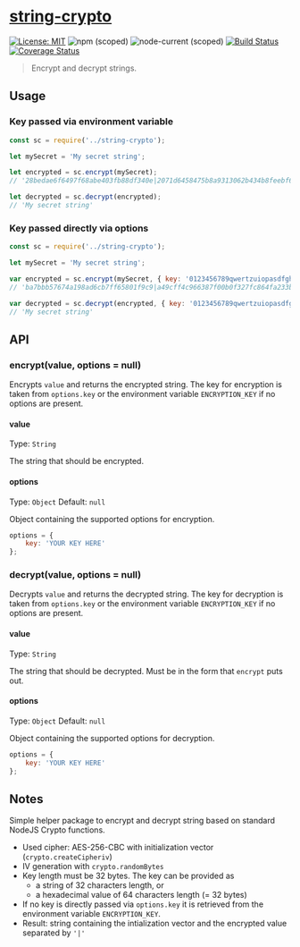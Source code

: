 # [**string-crypto**](https://github.com/tsmx/string-crypto)

[![License: MIT](https://img.shields.io/badge/License-MIT-blue.svg)](https://opensource.org/licenses/MIT)
![npm (scoped)](https://img.shields.io/npm/v/@tsmx/string-crypto)
![node-current (scoped)](https://img.shields.io/node/v/@tsmx/string-crypto)
[![Build Status](https://travis-ci.com/tsmx/string-crypto.svg?branch=master)](https://travis-ci.org/tsmx/string-crypto)
[![Coverage Status](https://coveralls.io/repos/github/tsmx/string-crypto/badge.svg?branch=master)](https://coveralls.io/github/tsmx/string-crypto?branch=master)

> Encrypt and decrypt strings.

## Usage

### Key passed via environment variable

```js
const sc = require('../string-crypto');

let mySecret = 'My secret string';

let encrypted = sc.encrypt(mySecret);
// '28bedae6f6497f68abe403fb88df340e|2071d6458475b8a9313062b434b8feebf67d97d067b510b64133b511ccec313c'

let decrypted = sc.decrypt(encrypted); 
// 'My secret string'

```

### Key passed directly via options

```js
const sc = require('../string-crypto');

let mySecret = 'My secret string';

var encrypted = sc.encrypt(mySecret, { key: '0123456789qwertzuiopasdfghjklyxc' });
// 'ba7bbb57674a198ad6cb7ff65801f9c9|a49cff4c966387f00b0f327fc864fa233b551c62f570f80c63d405c6e3161b3d'

var decrypted = sc.decrypt(encrypted, { key: '0123456789qwertzuiopasdfghjklyxc' }); 
// 'My secret string'
```

## API

### encrypt(value, options = null)

Encrypts `value` and returns the encrypted string. The key for encryption is taken from `options.key` or the environment variable `ENCRYPTION_KEY` if no options are present.

#### value

Type: `String`

The string that should be encrypted.

#### options

Type: `Object`
Default: `null`

Object containing the supported options for encryption.

```js
options = {
    key: 'YOUR KEY HERE'
};
```

### decrypt(value, options = null)

Decrypts `value` and returns the decrypted string. The key for decryption is taken from `options.key` or the environment variable `ENCRYPTION_KEY` if no options are present.

#### value

Type: `String`

The string that should be decrypted. Must be in the form that `encrypt` puts out.

#### options

Type: `Object`
Default: `null`

Object containing the supported options for decryption.

```js
options = {
    key: 'YOUR KEY HERE'
};
```

## Notes

Simple helper package to encrypt and decrypt string based on standard NodeJS Crypto functions.
- Used cipher: AES-256-CBC with initialization vector (`crypto.createCipheriv`)
- IV generation with `crypto.randomBytes`
- Key length must be 32 bytes. The key can be provided as
    - a string of 32 characters length, or
    - a hexadecimal value of 64 characters length (= 32 bytes)
- If no key is directly passed via `options.key` it is retrieved from the environment variable `ENCRYPTION_KEY`.
- Result: string containing the intialization vector and the encrypted value separated by `'|'`